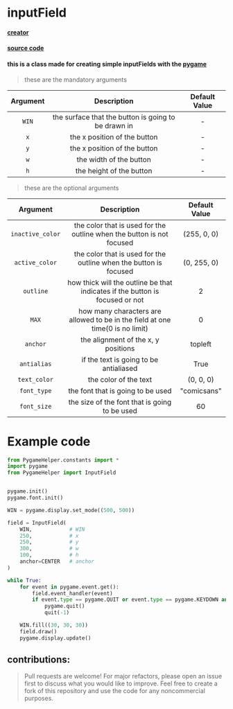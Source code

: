 # inputField

#### [creator](https://github.com/Emc2356)
#### [source code](https://github.com/Emc2356/Pygame-Widgets)

#### this is a class made for creating simple inputFields with the [pygame](https://www.pygame.org)
> these are the mandatory arguments

| Argument | Description | Default Value |
|:----------:|:-------------:|:---------------:|
| `WIN` | the surface that the button is going to be drawn in | - |
| `x` | the x position of the button | - |
| `y` | the x position of the button | - |
| `w` | the width of the button | - |
| `h` | the height of the button | - |
> these are the optional arguments

| Argument | Description | Default Value |
|:----------:|:-------------:|:---------------:|
| `inactive_color` | the color that is used for the outline when the button is not focused | (255, 0, 0) |
| `active_color` | the color that is used for the outline when the button is focused | (0, 255, 0) |
| `outline` | how thick will the outline be that indicates if the button is focused or not | 2 |
| `MAX` | how many characters are allowed to be in the field at one time(0 is no limit) | 0 |
| `anchor` | the alignment of the x, y positions | topleft | 
| `antialias` | if the text is going to be antialiased | True |
| `text_color` | the color of the text | (0, 0, 0) |
| `font_type` | the font that is going to be used | "comicsans" |
| `font_size` | the size of the font that is going to be used | 60 |

# Example code
```python
from PygameHelper.constants import *
import pygame
from PygameHelper import InputField


pygame.init()
pygame.font.init()

WIN = pygame.display.set_mode((500, 500))

field = InputField(
    WIN,            # WIN
    250,            # x
    250,            # y
    300,            # w
    100,            # h
    anchor=CENTER   # anchor
)

while True:
    for event in pygame.event.get():
        field.event_handler(event)
        if event.type == pygame.QUIT or event.type == pygame.KEYDOWN and event.key == pygame.K_ESCAPE:
            pygame.quit()
            quit(-1)

    WIN.fill((30, 30, 30))
    field.draw()
    pygame.display.update()

```

contributions: 
---
> Pull requests are welcome! For major refactors,
> please open an issue first to discuss what you would like to improve.
> Feel free to create a fork of this repository and use the code for any noncommercial purposes.